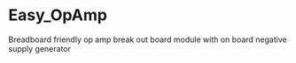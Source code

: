 # Easy_OpAmp
Breadboard friendly op amp break out board module with on board negative supply generator
